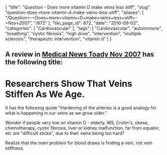 {
    "title": "Question - Does more vitamin D make veins less stiff",
    "slug": "question-does-more-vitamin-d-make-veins-less-stiff",
    "aliases": [
        "/Question+-+Does+more+vitamin+D+make+veins+less+stiff+-+Nov+2007",
        "/872"
    ],
    "tiki_page_id": 872,
    "date": "2010-09-02",
    "categories": [
        "Cardiovascular"
    ],
    "tags": [
        "Cardiovascular",
        "autoimmune",
        "breathing",
        "cystic fibrosis",
        "high dose",
        "intervention",
        "multiple sclerosis",
        "therapeutic intervention",
        "vitamin d"
    ]
}


## A review in [Medical News Toady Nov 2007](http://www.medicalnewstoday.com/articles/55574.php) has the following title:

# Researchers Show That Veins Stiffen As We Age.

It has the following quote "Hardening of the arteries is a good analogy for what is happening in our veins as we grow older." 

Wonder if people very low on vitamin D - elderly, MS, Crohn's, obese, chemotherapy, cystic fibrosis, liver or kidney malfunction, far from equator, etc are "difficult sticks", due to their veins being too hard?

Realize that the main problem for blood draws is finding a vein, not vein stiffness.